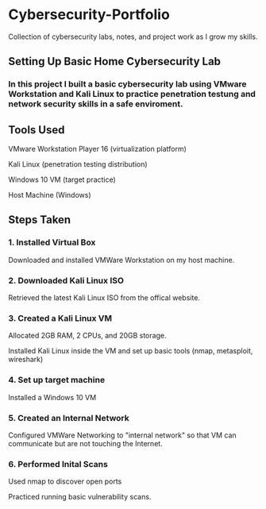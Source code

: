# Cybersecurity-Portfolio
Collection of cybersecurity labs, notes, and project work as I grow my skills.

## Setting Up Basic Home Cybersecurity Lab
### In this project I built a basic cybersecurity lab using VMware Workstation and Kali Linux to practice penetration testung and network security skills in a safe enviroment.

## Tools Used 
VMware Workstation Player 16 (virtualization platform)

Kali Linux (penetration testing distribution)

Windows 10 VM (target practice)

Host Machine (Windows)

## Steps Taken 

### 1. Installed Virtual Box 
Downloaded and installed VMWare Workstation on my host machine.

### 2. Downloaded Kali Linux ISO 
Retrieved the latest Kali Linux ISO from the offical website.

### 3. Created a Kali Linux VM 
Allocated 2GB RAM, 2 CPUs, and 20GB storage.

Installed Kali Linux inside the VM and set up basic tools (nmap, metasploit, wireshark)

### 4. Set up target machine
Installed a Windows 10 VM

### 5. Created an Internal Network
Configured VMWare Networking to "internal network" so that VM can communicate but are not touching the Internet.

### 6. Performed Inital Scans 
Used nmap to discover open ports 

Practiced running basic vulnerability scans.


